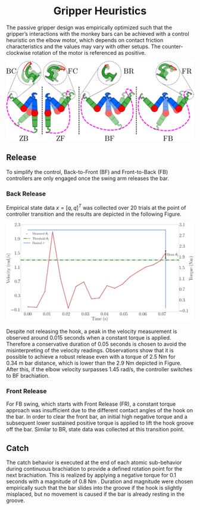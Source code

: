 <div align="center">

# Gripper Heuristics
</div>

The passive gripper design was empirically optimized such that the gripper’s interactions with the monkey bars can be achieved with a control heuristic on the elbow motor, which depends on contact friction characteristics and the values may vary with other setups. The counter-clockwise rotation of the motor is referenced as positive. 

<div align="center">
<img width="800" src="images/atomic-behaviors.png" />
</div>

## Release
To simplify the control, Back-to-Front (BF) and Front-to-Back (FB) controllers are only engaged once the swing arm releases the bar. 

### Back Release
Empirical state data $x = [q, q̇]^T$ was collected over $20$ trials at the point of controller transition and the results are depicted in the following Figure. 
<div align="center">
<img width="800" src="images/back-release-statistics.png" />
</div>

Despite not releasing the hook, a peak in the velocity measurement is observed around $0.015$ seconds when a constant torque is applied. Therefore a conservative duration of $0.05$ seconds is chosen to avoid the misinterpreting of the velocity readings.
Observations show that it is possible to achieve a robust release even with a torque of $2.5\ \text{Nm}$ for $0.34\ \text{m}$ bar distance, which is lower than the $2.9\ \text{Nm}$ depicted in Figure. After this, if the elbow velocity surpasses $1.45\ \text{rad/s}$, the controller switches to BF brachiation. 


### Front Release
For FB swing, which starts with Front Release (FR), a constant torque approach was insufficient due to the different contact angles of the hook on the bar. In order to clear the front bar, an initial high negative torque and a subsequent lower sustained positive torque is applied to lift the hook groove off the bar. Similar to BR, state data was collected at this transition point.
## Catch

The catch behavior is executed at the end of each atomic sub-behavior during continuous brachiation to provide a defined rotation point for the next brachiation. This is realized by applying a negative torque for $0.1$ seconds with a magnitude of $0.8\ \text{Nm}$ . Duration and magnitude were chosen empirically such that the bar slides into the groove if the hook is slightly misplaced, but no movement is caused if the bar is already resting in the groove.